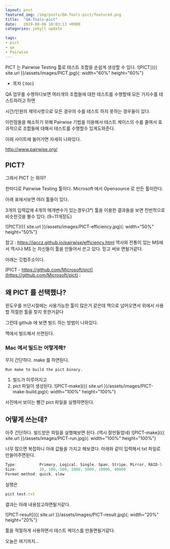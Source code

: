 ```yaml
---
layout: post
featured_img: /img/posts/QA-Tools-pict/featured.png
title:  "QA-Tools-pict"
date:   2019-08-06 10:03:13 +0900
categories: jekyll update

tags:
- pict
- qa
- Pairwise
---
```

PICT 는 Pairwise Testing 툴로 테스트 조합을 손쉽게 생성할 수 있다.
![PICT]({{ site.url }}/assets/images/PICT.jpg){: width="60%" height="60%"}

* 목차
{:toc}

QA 업무를 수행하다보면 여러개의 조합들에 대한 테스트를 수행할때 모든 가지수를 테스트하려고 하면

시간/인원의 제약사항으로 모든 경우의 수를 테스트 하지 못하는 경우들이 있다.

이런점들을 해소하기 위해 Pairwise 기법을 이용해서 테스트 케이스의 수를 줄여서 효과적으로 조합들에 대해서 테스트를 수행할수 있게도와준다.

아래 사이트에 들어가면 자세히 나와있다.

http://www.pairwise.org/


## PICT?
그래서 PICT 는 뭐야? 

한마디로 Pairwise Testing 툴이다. Microsoft 에서 Opensource 로 만든 툴이란다.

아래 표에서보면 여러 툴들이 있다. 

3개의 입력값에 4개의 매개변수가 있는경우(3⁴) 툴을 이용한 결과들을 보면 전반적으로 비슷한것을 볼수 있다. (9~11개정도)

![PICT]({{ site.url }}/assets/images/PICT-efficiency.jpg){: width="50%" height="50%"}

참고 : https://jaccz.github.io/pairwise/efficiency.html
역사와 전통이 있는 MS에서 역시나 MS 는 자신들이 툴을 만들어서 쓴고 있다. 믿고 써보 면될거같다.

아래는 깃헙주소이다. 

[PICT - https://github.com/Microsoft/pict](https://github.com/Microsoft/pict)   : 


## 왜 PICT 를 선택했나?

윈도우를 쓰던시절에는 사용가능한 툴이 많은거 같은데 맥으로 넘어오면서 위에서 사용할 적절한 툴울 찾지 못한거같다 

그런데 github 에 보면 빌드 하는 방법이 나와있다. 

맥에서 빌드해서 쓰면된다.

###  Mac 에서 빌드는 어떻게해?

무지 간단하다.  make 를 하면된다.

```
Run make to build the pict binary.
```

1. 빌드가 이루어지고
2. pict 파일이 생성된다.
![PICT-make]({{ site.url }}/assets/images/PICT-make-build.jpg){: width="100%" height="100%"}

사진에서 보이는 빨간 pict 파일을 실행하면된다.

## 어떻게 쓰는데?
아주 간단하다. 빌드받은 파일을 실행해보면 된다.
(역시 잘만들었네)
![PICT-make]({{ site.url }}/assets/images/PICT-run.jpg){: width="100%" height="100%"}

너무 많으면 복잡하니 아래 값들을 가지고 해보겠다. 아래와 같이 입력해서 txt 파일로 만들어주면된다.
~~~javascript
Type:          Primary, Logical, Single, Span, Stripe, Mirror, RAID-5
Size:          10, 100, 500, 1000, 5000, 10000, 40000
Format method: quick, slow
~~~

실행은 
~~~javascript
pict test.txt
~~~
결과는 아래 내용참고하면될거같다.

![PICT-result]({{ site.url }}/assets/images/PICT-result.jpg){: width="20%" height="20%"}

툴을 적절하게 사용하면서 테스트 케이스를 만들면될거같다.

오늘은 여기까지...